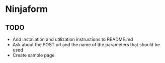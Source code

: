 # Ninjaform

## TODO
- Add installation and utilization instructions to README.md
- Ask about the POST url and the name of the parameters that should be used
- Create sample page